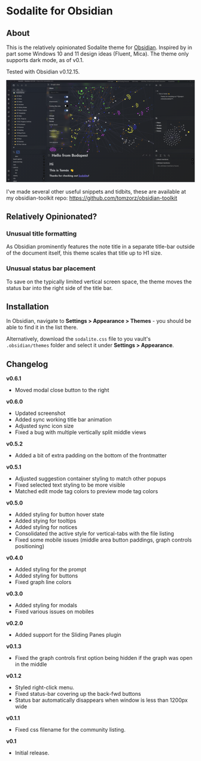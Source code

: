 # Sodalite for Obsidian

## About

This is the relatively opinionated Sodalite theme for [Obsidian](https://obsidian.md/). Inspired by in part some Windows 10 and 11 design ideas (Fluent, Mica). The theme only supports dark mode, as of v0.1.

Tested with Obsidian v0.12.15.

![Sodalite for Obsidian](./screenshot.png)

I've made several other useful snippets and tidbits, these are available at my obsidian-toolkit repo: https://github.com/tomzorz/obsidian-toolkit

## Relatively Opinionated?

### Unusual title formatting

As Obsidian prominently features the note title in a separate title-bar outside of the document itself, this theme scales that title up to H1 size.

### Unusual status bar placement

To save on the typically limited vertical screen space, the theme moves the status bar into the right side of the title bar.

## Installation

In Obsidian, navigate to **Settings > Appearance > Themes** - you should be able to find it in the list there.

Alternatively, download the `sodalite.css` file to you vault's `.obsidian/themes` folder and select it under **Settings > Appearance**.

## Changelog

**v0.6.1**

- Moved modal close button to the right

**v0.6.0**

- Updated screenshot
- Added sync working title bar animation
- Adjusted sync icon size
- Fixed a bug with multiple vertically split middle views

**v0.5.2**

- Added a bit of extra padding on the bottom of the frontmatter

**v0.5.1**

- Adjusted suggestion container styling to match other popups
- Fixed selected text styling to be more visible
- Matched edit mode tag colors to preview mode tag colors

**v0.5.0**

- Added styling for button hover state
- Added stying for tooltips
- Added styling for notices
- Consolidated the active style for vertical-tabs with the file listing
- Fixed some mobile issues (middle area button paddings, graph controls positioning)

**v0.4.0**

- Added styling for the prompt
- Added styling for buttons
- Fixed graph line colors

**v0.3.0**

- Added styling for modals
- Fixed various issues on mobiles

**v0.2.0**

- Added support for the Sliding Panes plugin

**v0.1.3**

- Fixed the graph controls first option being hidden if the graph was open in the middle

**v0.1.2**

- Styled right-click menu.
- Fixed status-bar covering up the back-fwd buttons
- Status bar automatically disappears when window is less than 1200px wide

**v0.1.1**

- Fixed css filename for the community listing.

**v0.1**

- Initial release.
